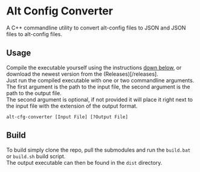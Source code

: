 # Alt Config Converter

A C++ commandline utility to convert alt-config files to JSON and JSON files to alt-config files.

## Usage

Compile the executable yourself using the instructions [down below](#build), or download the newest version from the (Releases)[/releases]. <br>
Just run the compiled executable with one or two commandline arguments. <br>
The first argument is the path to the input file, the second argument is the path to the output file. <br>
The second argument is optional, if not provided it will place it right next to the input file with the extension of the output format.

`alt-cfg-converter [Input File] [?Output File]`

## Build

To build simply clone the repo, pull the submodules and run the `build.bat` or `build.sh` build script. <br>
The output executable can then be found in the `dist` directory.
